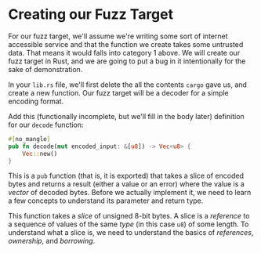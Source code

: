 # Creating our Fuzz Target

For our fuzz target, we'll assume we're writing some sort of internet accessible service
and that the function we create takes some untrusted data. That means it would falls
into category 1 above. We will create our fuzz target in Rust, and we are going to put a
bug in it intentionally for the sake of demonstration.

In your `lib.rs` file, we'll first delete the all the contents `cargo` gave us, and 
create a new function. Our fuzz target will be a decoder for a simple encoding format.

Add this (functionally incomplete, but we'll fill in the body later) definition for our
`decode` function:

```rust
#[no_mangle]
pub fn decode(mut encoded_input: &[u8]) -> Vec<u8> {
    Vec::new()
}
```

This is a `pub` function (that is, it is exported) that takes a slice of encoded bytes
and returns a result (either a value or an error) where the value is a *vector* of
decoded bytes. Before we actually implement it, we need to learn a few concepts to
understand its parameter and return type.

This function takes a *slice* of unsigned 8-bit bytes. A slice is a *reference* to a
sequence of values of the same *type* (in this case `u8`) of some length. To understand
what a slice is, we need to understand the basics of *references*, *ownership*, and
*borrowing*.
